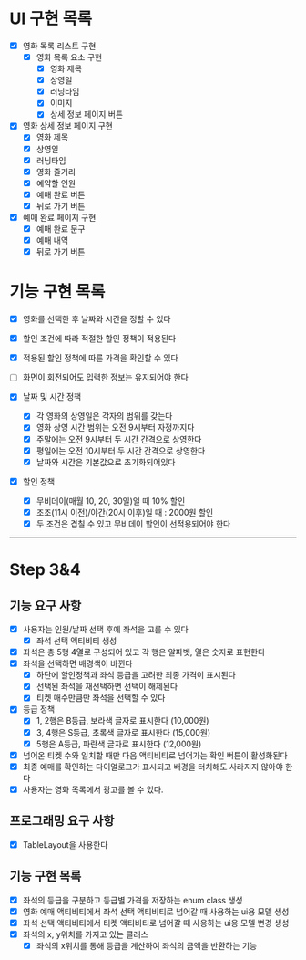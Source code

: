 # UI 구현 목록
- [X] 영화 목록 리스트 구현
  - [X] 영화 목록 요소 구현
    - [X] 영화 제목
    - [X] 상영일
    - [X] 러닝타임
    - [X] 이미지
    - [X] 상세 정보 페이지 버튼
- [X] 영화 상세 정보 페이지 구현
  - [X] 영화 제목
  - [X] 상영일
  - [X] 러닝타임
  - [X] 영화 줄거리
  - [X] 예약할 인원
  - [X] 예매 완료 버튼
  - [X] 뒤로 가기 버튼
- [X] 예매 완료 페이지 구현
  - [X] 예매 완료 문구
  - [X] 예매 내역
  - [X] 뒤로 가기 버튼

# 기능 구현 목록
- [X] 영화를 선택한 후 날짜와 시간을 정할 수 있다
- [X] 할인 조건에 따라 적절한 할인 정책이 적용된다
- [X] 적용된 할인 정책에 따른 가격을 확인할 수 있다
- [ ] 화면이 회전되어도 입력한 정보는 유지되어야 한다

- [X] 날짜 및 시간 정책
  - [X] 각 영화의 상영일은 각자의 범위를 갖는다
  - [X] 영화 상영 시간 범위는 오전 9시부터 자정까지다
  - [X] 주말에는 오전 9시부터 두 시간 간격으로 상영한다
  - [X] 평일에는 오전 10시부터 두 시간 간격으로 상영한다
  - [X] 날짜와 시간은 기본값으로 초기화되어있다

- [X] 할인 정책
  - [X] 무비데이(매월 10, 20, 30일)일 때 10% 할인
  - [X] 조조(11시 이전)/야간(20시 이후)일 때 : 2000원 할인
  - [X] 두 조건은 겹칠 수 있고 무비데이 할인이 선적용되어야 한다

---
# Step 3&4
## 기능 요구 사항
- [X] 사용자는 인원/날짜 선택 후에 좌석을 고를 수 있다
  - [X] 좌석 선택 액티비티 생성
- [X] 좌석은 총 5행 4열로 구성되어 있고 각 행은 알파벳, 열은 숫자로 표현한다
- [X] 좌석을 선택하면 배경색이 바뀐다
  - [X] 하단에 할인정책과 좌석 등급을 고려한 최종 가격이 표시된다
  - [X] 선택된 좌석을 재선택하면 선택이 해제된다
  - [X] 티켓 매수만큼만 좌석을 선택할 수 있다
- [X] 등급 정책
  - [X] 1, 2행은 B등급, 보라색 글자로 표시한다 (10,000원)
  - [X] 3, 4행은 S등급, 초록색 글자로 표시한다 (15,000원)
  - [X] 5행은 A등급, 파란색 글자로 표시한다 (12,000원)
- [X] 넘어온 티켓 수와 일치할 때만 다음 액티비티로 넘어가는 확인 버튼이 활성화된다
- [X] 최종 예매를 확인하는 다이얼로그가 표시되고 배경을 터치해도 사라지지 않아야 한다
- [X] 사용자는 영화 목록에서 광고를 볼 수 있다.

## 프로그래밍 요구 사항
- [X] TableLayout을 사용한다

## 기능 구현 목록
- [X] 좌석의 등급을 구분하고 등급별 가격을 저장하는 enum class 생성
- [X] 영화 예매 액티비티에서 좌석 선택 액티비티로 넘어갈 때 사용하는 ui용 모델 생성
- [X] 좌석 선택 액티비티에서 티켓 액티비티로 넘어갈 때 사용하는 ui용 모델 변경 생성
- [X] 좌석의 x, y위치를 가지고 있는 클래스
  - [X] 좌석의 x위치를 통해 등급을 계산하여 좌석의 금액을 반환하는 기능
